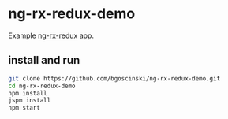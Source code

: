 # ng-rx-redux-demo

Example [ng-rx-redux](https://github.com/bgoscinski/ng-rx-redux) app.

## install and run

```sh 
git clone https://github.com/bgoscinski/ng-rx-redux-demo.git
cd ng-rx-redux-demo
npm install
jspm install
npm start
```

